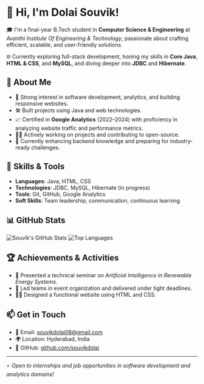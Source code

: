 # 👋 Hi, I'm Dolai Souvik!

🎓 I'm a final-year B.Tech student in **Computer Science & Engineering** at *Avanthi Institute Of Engineering & Technology*, passionate about crafting efficient, scalable, and user-friendly solutions.

🌐 Currently exploring full-stack development, honing my skills in **Core Java**, **HTML & CSS**, and **MySQL**, and diving deeper into **JDBC** and **Hibernate**.

## 🚀 About Me
- 🎯 Strong interest in software development, analytics, and building responsive websites.
- 🛠️ Built projects using Java and web technologies.
- 📈 Certified in **Google Analytics** (2022–2024) with proficiency in analyzing website traffic and performance metrics.
- 👨‍💻 Actively working on projects and contributing to open-source.
- 🌱 Currently enhancing backend knowledge and preparing for industry-ready challenges.

## 🧠 Skills & Tools
- **Languages**: Java, HTML, CSS
- **Technologies**: JDBC, MySQL, Hibernate (in progress)
- **Tools**: Git, GitHub, Google Analytics
- **Soft Skills**: Team leadership, communication, continuous learning

## 📊 GitHub Stats
![Souvik's GitHub Stats](https://github-readme-stats.vercel.app/api?username=souvikdolai&show_icons=true&theme=radical)
![Top Languages](https://github-readme-stats.vercel.app/api/top-langs/?username=souvikdolai&layout=compact&theme=radical)

## 🏆 Achievements & Activities
- 🎤 Presented a technical seminar on *Artificial Intelligence in Renewable Energy Systems*.
- 📅 Led teams in event organization and delivered under tight deadlines.
- 🧑‍💼 Designed a functional website using HTML and CSS.

## 📫 Get in Touch
- 📧 Email: [souvikdolai08@gmail.com](mailto:souvikdolai08@gmail.com)
- 🌍 Location: Hyderabad, India
- 🔗 GitHub: [github.com/souvikdolai](https://github.com/souvikdolai)

---

⭐ *Open to internships and job opportunities in software development and analytics domains!*
